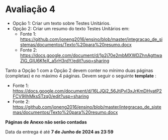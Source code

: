 # Avaliação 4

* Opção 1: Criar um texto sobre Testes Unitários.
* Opção 2: Criar um resumo do texto Testes Unitários em: 
    * Fonte 1: https://github.com/joneng2016/ensino/blob/master/integracao_de_sistemas/documentos/Texto%20para%20resumo.docx
    * Fonte 2: https://docs.google.com/document/d/1p2j70e2mbMXWDZhnAgttwaZlG_GIU6KfeX_a5rH3rdY/edit?usp=sharing


Tanto a Opção 1 com a Opção 2 devem conter no mínimo duas páginas (completas) e no máximo 4 páginas. Devem seguir o seguinte __template__ : 

* Fonte 1: https://docs.google.com/document/d/16LJQj2_56JtjPvl3xJrKmDHyatP2FCV9lIhMksSTzq0/edit?usp=sharing 
* Fonte 2: https://github.com/joneng2016/ensino/blob/master/integracao_de_sistemas/documentos/Texto%20para%20resumo.docx

__Páginas de Anexo não serão contadas__

Data da entrega é até __7 de Junho de 2024 as 23:59__